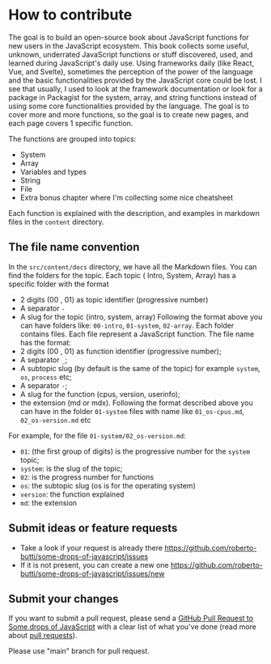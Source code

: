 # How to contribute

The goal is to build an open-source book about JavaScript functions for new users in the JavaScript ecosystem.
This book collects some useful, unknown, underrated JavaScript functions or stuff discovered, used, and learned during JavaScript's daily use.
Using frameworks daily (like React, Vue, and Svelte), sometimes the perception of the power of the language and the basic functionalities provided by the JavaScript core could be lost. I see that usually, I used to look at the framework documentation or look for a package in Packagist for the system, array, and string functions instead of using some core functionalities provided by the language.
The goal is to cover more and more functions, so the goal is to create new pages, and each page covers 1 specific function.

The functions are grouped into topics:

- System
- Array
- Variables and types
- String
- File
- Extra bonus chapter where I'm collecting some nice cheatsheet

Each function is explained with the description, and examples in markdown files in the `content` directory.

## The file name convention
In the `src/content/docs` directory, we have all the Markdown files.
You can find the folders for the topic.
Each topic ( Intro, System, Array) has a specific folder with the format
- 2 digits (00 , 01) as topic identifier (progressive number)
- A separator `-`
- A slug for the topic (intro, system, array)
Following the format above you can have folders like: `00-intro`, `01-system`, `02-array`.
Each folder contains files. Each file represent a JavaScript function.
The file name has the format:
- 2 digits (00 , 01) as function identifier (progressive number);
- A separator `_`;
- A subtopic slug (by default is the same of the topic) for example `system`, `os`, `process` etc;
- A separator `-`;
- A slug for the function (cpus, version, userinfo);
- the extension (md or mdx).
Following the format described above you can have in the folder `01-system` files with name like `01_os-cpus.md`, `02_os-version.md` etc

For example, for the file `01-system/02_os-version.md`:
- `01`: (the first group of digits) is the progressive number for the `system` topic;
- `system`: is the slug of the topic;
- `02`: is the progress number for functions
- `os`: the subtopic slug (os is for the operating system)
- `version`: the function explained
- `md`: the extension


## Submit ideas or feature requests

* Take a look if your request is already there https://github.com/roberto-butti/some-drops-of-javascript/issues
* If it is not present, you can create a new one https://github.com/roberto-butti/some-drops-of-javascript/issues/new

## Submit your changes

If you want to submit a pull request, please send a [GitHub Pull Request to Some drops of JavaScript](https://github.com/roberto-butti/some-drops-of-javascript/pull/new/main) with a clear list of what you've done (read more about [pull requests](https://help.github.com/articles/about-pull-requests)).


Please use "main" branch for pull request.